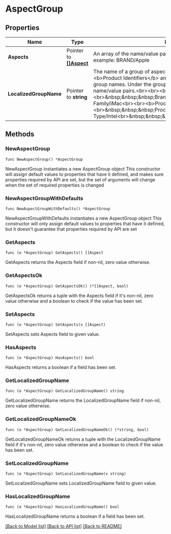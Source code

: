 # AspectGroup

## Properties

Name | Type | Description | Notes
------------ | ------------- | ------------- | -------------
**Aspects** | Pointer to [**[]Aspect**](Aspect.md) | An array of the name/value pairs for the aspects of the product. For example: BRAND/Apple | [optional] 
**LocalizedGroupName** | Pointer to **string** | The name of a group of aspects.&lt;br&gt;&lt;br&gt;In the following example, &lt;b&gt;Product Identifiers&lt;/b&gt; and &lt;b&gt;Process&lt;/b&gt; are product aspect group names. Under the group name are the product aspect name/value pairs.&lt;br&gt;&lt;br&gt;&lt;b&gt;Product Identifiers&lt;/b&gt;&lt;br&gt;&amp;nbsp;&amp;nbsp;&amp;nbsp;Brand/Apple&lt;br&gt;&amp;nbsp;&amp;nbsp;&amp;nbsp;Product Family/iMac&lt;br&gt;&lt;br&gt;&lt;b&gt;Processor&lt;/b&gt;&lt;br&gt;&amp;nbsp;&amp;nbsp;&amp;nbsp;Processor Type/Intel&lt;br&gt;&amp;nbsp;&amp;nbsp;&amp;nbsp;Processor Speed/3.10 | [optional] 

## Methods

### NewAspectGroup

`func NewAspectGroup() *AspectGroup`

NewAspectGroup instantiates a new AspectGroup object
This constructor will assign default values to properties that have it defined,
and makes sure properties required by API are set, but the set of arguments
will change when the set of required properties is changed

### NewAspectGroupWithDefaults

`func NewAspectGroupWithDefaults() *AspectGroup`

NewAspectGroupWithDefaults instantiates a new AspectGroup object
This constructor will only assign default values to properties that have it defined,
but it doesn't guarantee that properties required by API are set

### GetAspects

`func (o *AspectGroup) GetAspects() []Aspect`

GetAspects returns the Aspects field if non-nil, zero value otherwise.

### GetAspectsOk

`func (o *AspectGroup) GetAspectsOk() (*[]Aspect, bool)`

GetAspectsOk returns a tuple with the Aspects field if it's non-nil, zero value otherwise
and a boolean to check if the value has been set.

### SetAspects

`func (o *AspectGroup) SetAspects(v []Aspect)`

SetAspects sets Aspects field to given value.

### HasAspects

`func (o *AspectGroup) HasAspects() bool`

HasAspects returns a boolean if a field has been set.

### GetLocalizedGroupName

`func (o *AspectGroup) GetLocalizedGroupName() string`

GetLocalizedGroupName returns the LocalizedGroupName field if non-nil, zero value otherwise.

### GetLocalizedGroupNameOk

`func (o *AspectGroup) GetLocalizedGroupNameOk() (*string, bool)`

GetLocalizedGroupNameOk returns a tuple with the LocalizedGroupName field if it's non-nil, zero value otherwise
and a boolean to check if the value has been set.

### SetLocalizedGroupName

`func (o *AspectGroup) SetLocalizedGroupName(v string)`

SetLocalizedGroupName sets LocalizedGroupName field to given value.

### HasLocalizedGroupName

`func (o *AspectGroup) HasLocalizedGroupName() bool`

HasLocalizedGroupName returns a boolean if a field has been set.


[[Back to Model list]](../README.md#documentation-for-models) [[Back to API list]](../README.md#documentation-for-api-endpoints) [[Back to README]](../README.md)



